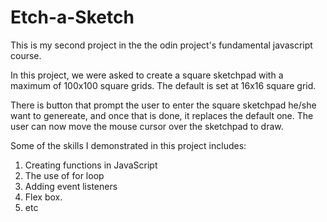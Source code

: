 # Etch-a-Sketch
This is my second project in the the odin project's fundamental javascript course. 

In this project, we were asked to create a square sketchpad with a maximum of 100x100 square grids. The default is set at 16x16 square grid.

There is button that prompt the user to enter the square sketchpad he/she want to genereate, and once that is done, it replaces the default one. The user can now move the mouse cursor over the sketchpad to draw.

Some of the skills I demonstrated in this project includes:
1. Creating functions in JavaScript
2. The use of for loop
3. Adding event listeners
4. Flex box. 
5. etc